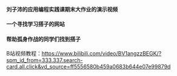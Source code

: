 #### 刘子沛的应用编程实践课期末大作业的演示视频
#### 一个寻找学习搭子的网站
#### 帮助孤身作战的同学们找到搭子
B站视频教程：https://www.bilibili.com/video/BV1angzzBEGK/?spm_id_from=333.337.search-card.all.click&vd_source=ff5556580b459a0683b644e07e99879d

